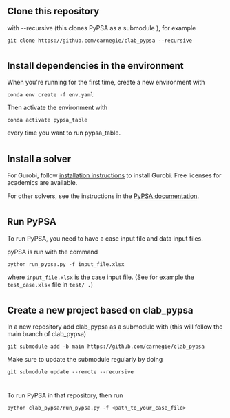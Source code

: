 
## Clone this repository 

with --recursive (this clones PyPSA as a submodule ), for example

```git clone https://github.com/carnegie/clab_pypsa --recursive```

#
## Install dependencies in the environment

When you're running for the first time, create a new environment with

```conda env create -f env.yaml```

Then activate the environment with

```conda activate pypsa_table```

every time you want to run pypsa_table.

#
## Install a solver

For Gurobi, follow [installation instructions](https://www.gurobi.com/documentation/10.0/quickstart_windows/cs_python_installation_opt.html) to install Gurobi. Free licenses for academics are available.

For other solvers, see the instructions in the [PyPSA documentation](https://pypsa.readthedocs.io/en/latest/installation.html).

#
## Run PyPSA

To run PyPSA, you need to have a case input file and data input files.

pyPSA is run with the command

```python run_pypsa.py -f input_file.xlsx```

where `input_file.xlsx` is the case input file.
(See for example the `test_case.xlsx` file in `test/ .`)

#
#
## Create a new project based on clab_pypsa

In a new repository add clab_pypsa as a submodule with (this will follow the main branch of clab_pypsa)

```git submodule add -b main https://github.com/carnegie/clab_pypsa```

Make sure to update the submodule regularly by doing

```git submodule update --remote --recursive```

#
To run PyPSA in that repository, then run

```python clab_pypsa/run_pypsa.py -f <path_to_your_case_file>```

